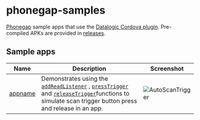 # phonegap-samples
[Phonegap](https://phonegap.com/) sample apps that use the [Datalogic Cordova plugin](https://github.com/datalogic/cordova-plugin-datalogic). Pre-compiled APKs are provided in [releases](https://github.com/datalogic/phonegap-samples/releases).

## Sample apps

| Name | Description | Screenshot
|------|-------------|-----------
| [appname](BarcodeManagerDemoApp/) | Demonstrates using the [`addReadListener`](https://github.com/datalogic/cordova-plugin-datalogic#addreadlistenersuccesscallback-errorcallback-object) ,  [`pressTrigger`](https://github.com/datalogic/cordova-plugin-datalogic#presstriggersuccesscallback-errorcallback-object) and [`releaseTrigger`](https://github.com/datalogic/cordova-plugin-datalogic#releasetriggersuccesscallback-errorcallback-object)functions to simulate scan trigger button press and release in an app. | ![AutoScanTrigger](appdir/screenshots/screenshot.png)

